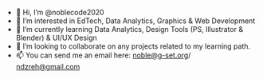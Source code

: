 - 👋 Hi, I’m @noblecode2020
- 👀 I’m interested in EdTech, Data Analytics, Graphics & Web Development
- 🌱 I’m currently learning Data Analytics, Design Tools (PS, Illustrator & Blender) & UI/UX Design
- 💞️ I’m looking to collaborate on any projects related to my learning path.
- 📫 You can send me an email here: noble@g-set.org/ ndzreh@gmail.com 

<!---
noblecode2020/noblecode2020 is a ✨ special ✨ repository because its `README.md` (this file) appears on your GitHub profile.
You can click the Preview link to take a look at your changes.
--->
